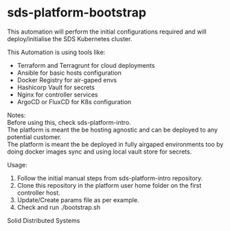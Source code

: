 # sds-platform-bootstrap
This automation will perform the initial configurations required and will deploy/initialise the SDS Kubernetes cluster.   

This Automation is using tools like:   
- Terraform and Terragrunt for cloud deployments   
- Ansible for basic hosts configuration    
- Docker Registry for air-gaped envs   
- Hashicorp Vault for secrets   
- Nginx for controller services   
- ArgoCD or FluxCD for K8s configuration   

Notes:   
Before using this, check sds-platform-intro.   
The platform is meant the be hosting agnostic and can be deployed to any potential customer.   
The platform is meant the be deployed in fully airgaped environments too by doing docker images sync and using local vault store for secrets.   

Usage:   
1. Follow the initial manual steps from sds-platform-intro repository.   
2. Clone this repository in the platform user home folder on the first controller host.   
3. Update/Create params file as per example.   
4. Check and run ./bootstrap.sh   


Solid Distributed Systems